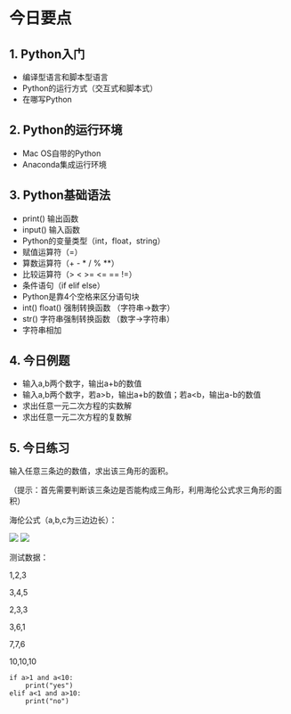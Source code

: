 # 今日要点
## 1. Python入门
* 编译型语言和脚本型语言
* Python的运行方式（交互式和脚本式）
* 在哪写Python

## 2. Python的运行环境
* Mac OS自带的Python
* Anaconda集成运行环境

## 3. Python基础语法
* print() 输出函数
* input() 输入函数
* Python的变量类型（int，float，string）
* 赋值运算符（=）
* 算数运算符（+ - * / % **）
* 比较运算符（> < >= <= == !=）
* 条件语句（if elif else）
* Python是靠4个空格来区分语句块
* int() float() 强制转换函数 （字符串->数字）
* str() 字符串强制转换函数 （数字->字符串）
* 字符串相加

## 4. 今日例题
* 输入a,b两个数字，输出a+b的数值
* 输入a,b两个数字，若a>b，输出a+b的数值；若a<b，输出a-b的数值
* 求出任意一元二次方程的实数解
* 求出任意一元二次方程的复数解

## 5. 今日练习
输入任意三条边的数值，求出该三角形的面积。

（提示：首先需要判断该三条边是否能构成三角形，利用海伦公式求三角形的面积）

海伦公式（a,b,c为三边边长）：

<img src="http://latex.codecogs.com/gif.latex?p=\frac{a+b+c}2" />
<img src="http://latex.codecogs.com/gif.latex?S=\sqrt{p(p-a)(p-b)(p-c)}" />

测试数据：

1,2,3

3,4,5

2,3,3

3,6,1

7,7,6

10,10,10


    if a>1 and a<10:
        print("yes")
    elif a<1 and a>10:
        print("no")

    
